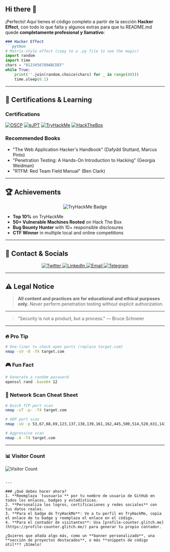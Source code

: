 ## Hi there 👋

<!--
**MrMartinezDeveloper/MrMartinezDeveloper** is a ✨ _special_ ✨ repository because its `README.md` (this file) appears on your GitHub profile.

Here are some ideas to get you started:

- 🔭 I’m currently working on ...
- 🌱 I’m currently learning ...
- 👯 I’m looking to collaborate on ...
- 🤔 I’m looking for help with ...
- 💬 Ask me about ...
- 📫 How to reach me: ...
- 😄 Pronouns: ...
- ⚡ Fun fact: ...
-->

¡Perfecto! Aquí tienes el código completo a partir de la sección **Hacker Effect**, con todo lo que falta y algunos extras para que tu README.md quede **completamente profesional y llamativo**:

```markdown
### Hacker Effect
```python
# Matrix-style effect (copy to a .py file to see the magic)
import random
import time
chars = "0123456789ABCDEF"
while True:
    print(''.join(random.choice(chars) for _ in range(80)))
    time.sleep(0.1)
```

---

## 🎯 Certifications & Learning

### Certifications
[![OSCP](https://img.shields.io/badge/OSCP-Offensive_Security-FF0000?style=for-the-badge&logo=offensive-security&logoColor=white)](https://www.offensive-security.com/pwk-oscp/)
[![eJPT](https://img.shields.io/badge/eJPT-eLearnSecurity-0078D4?style=for-the-badge&logo=elearnsecurity&logoColor=white)](https://www.elearnsecurity.com/course/junior_penetration_tester/)
[![TryHackMe](https://img.shields.io/badge/TryHackMe-212C42?style=for-the-badge&logo=tryhackme&logoColor=white)](https://tryhackme.com/)
[![HackTheBox](https://img.shields.io/badge/HackTheBox-9FEF00?style=for-the-badge&logo=hackthebox&logoColor=black)](https://www.hackthebox.com/)

### Recommended Books
- "The Web Application Hacker's Handbook" (Dafydd Stuttard, Marcus Pinto)
- "Penetration Testing: A Hands-On Introduction to Hacking" (Georgia Weidman)
- "RTFM: Red Team Field Manual" (Ben Clark)

---

## 🏆 Achievements

<div align="center">
  <img src="https://tryhackme-badges.s3.amazonaws.com/tuusuario.png" alt="TryHackMe Badge" />
</div>

- **Top 10%** on TryHackMe
- **50+ Vulnerable Machines Rooted** on Hack The Box
- **Bug Bounty Hunter** with 10+ responsible disclosures
- **CTF Winner** in multiple local and online competitions

---

## 📢 Contact & Socials

<div align="center">
  <a href="https://twitter.com/tuusuario">
    <img src="https://img.shields.io/badge/Twitter-1DA1F2?style=for-the-badge&logo=twitter&logoColor=white" alt="Twitter" />
  </a>
  <a href="https://www.linkedin.com/in/tuperfil">
    <img src="https://img.shields.io/badge/LinkedIn-0077B5?style=for-the-badge&logo=linkedin&logoColor=white" alt="LinkedIn" />
  </a>
  <a href="mailto:tucorreo@example.com">
    <img src="https://img.shields.io/badge/Email-D14836?style=for-the-badge&logo=gmail&logoColor=white" alt="Email" />
  </a>
  <a href="https://t.me/tuusuario">
    <img src="https://img.shields.io/badge/Telegram-2CA5E0?style=for-the-badge&logo=telegram&logoColor=white" alt="Telegram" />
  </a>
</div>

---

## ⚠️ Legal Notice

> **All content and practices are for educational and ethical purposes only.**
> Never perform penetration testing without explicit authorization.

---

> "Security is not a product, but a process." — Bruce Schneier

---

### 🔥 Pro Tip
```bash
# One-liner to check open ports (replace target.com)
nmap -sV -O -T4 target.com
```

### 🎮 Fun Fact
```bash
# Generate a random password
openssl rand -base64 12
```

### 📡 Network Scan Cheat Sheet
```bash
# Quick TCP port scan
nmap -sT -p- -T4 target.com

# UDP port scan
nmap -sU -p 53,67,68,69,123,137,138,139,161,162,445,500,514,520,631,1434,1900,4500,5353 target.com

# Aggressive scan
nmap -A -T4 target.com
```

---

### 📊 Visitor Count
![Visitor Count](https://profile-counter.glitch.me/tuusuario/count.svg)
```

---

### ¿Qué debes hacer ahora?
1. **Reemplaza `tuusuario`** por tu nombre de usuario de GitHub en todos los enlaces, badges y estadísticas.
2. **Personaliza los logros, certificaciones y redes sociales** con tus datos reales.
3. **Para el badge de TryHackMe**: Ve a tu perfil en TryHackMe, copia el enlace de tu badge y reemplaza el enlace en el código.
4. **Para el contador de visitantes**: Usa [profile-counter.glitch.me](https://profile-counter.glitch.me/) para generar tu propio contador.

¿Quieres que añada algo más, como un **banner personalizado**, una **sección de proyectos destacados**, o más **snippets de código útil**? ¡Dímelo!
